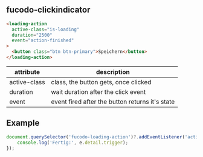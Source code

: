 ## fucodo-clickindicator

```html
<loading-action
  active-class="is-loading"
  duration="2500"
  event="action-finished"
>
  <button class="btn btn-primary">Speichern</button>
</loading-action>
```

| attribute    | description                                     |
|--------------|-------------------------------------------------|
| active-class | class, the button gets, once clicked            |
| duration     | wait duration after the click event             |
| event        | event fired after the button returns it's state |


## Example

```javascript
document.querySelector('fucodo-loading-action')?.addEventListener('action-finished', (e) => {
    console.log('Fertig:', e.detail.trigger);
});
```